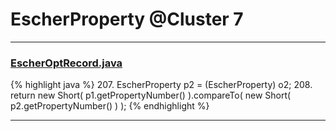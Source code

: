 # EscherProperty @Cluster 7

***

### [EscherOptRecord.java](https://searchcode.com/codesearch/view/15642604/)
{% highlight java %}
207. EscherProperty p2 = (EscherProperty) o2;
208. return new Short( p1.getPropertyNumber() ).compareTo( new Short( p2.getPropertyNumber() ) );
{% endhighlight %}

***

